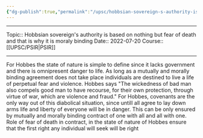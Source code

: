 ```yaml
---
{"dg-publish":true,"permalink":"/upsc/hobbsian-sovereign-s-authority-is-based-on-nothing-but-fear-of-death-and-that-is-why-it-is-moraly-binding/","dgHomeLink":true,"dgPassFrontmatter":false}
---
```


----
Topic:: Hobbsian sovereign's authority is based on nothing but fear of death and that is why it is moraly binding
Date:: 2022-07-20
Course:: [[UPSC/PSIR|PSIR]] 

----
For Hobbes the state of nature is simple to define since it lacks government and there is omnipresent danger to life. As long as a mutually  and morally binding agreement does not take place individuals are destined to live a life of perpetual fear and violence. Hobbes says "The wickedness of bad man also compels good man to have recourse, for their own protection, through virtue of war, which are violence and fraud."
For Hobbes, covenants are the only way out of this diabolical situation, since untill all agree to lay down arms life and liberty of everyone will be in danger. This can be only ensured by mutually and morally binding contract of one with all and all with one.  
Role of fear of death in contract, in the state of nature of Hobbes ensure that the first right any individual will seek will be right 

